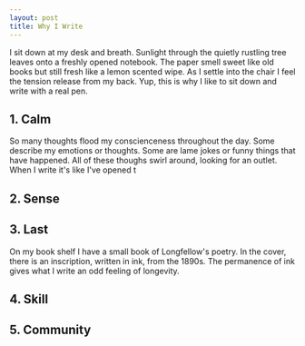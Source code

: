 ```yaml
---
layout: post
title: Why I Write
---
```

I sit down at my desk and breath. Sunlight through the quietly rustling tree leaves onto a freshly opened notebook. The paper smell sweet like old books but still fresh like a lemon scented wipe. As I settle into the chair I feel the tension release from my back. Yup, this is why I like to sit down and write with a real pen.

## 1. Calm
So many thoughts flood my conscienceness throughout the day. Some describe my emotions or thoughts. Some are lame jokes or funny things that have happened. All of these thoughs swirl around, looking for an outlet. When I write it's like I've opened t

## 2. Sense

## 3. Last
On my book shelf I have a small book of Longfellow's poetry. In the cover, there is an inscription, written in ink, from the 1890s. The permanence of ink gives what I write an odd feeling of longevity.

## 4. Skill

## 5. Community